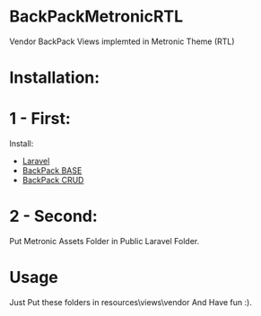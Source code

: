 # BackPackMetronicRTL
   Vendor BackPack Views implemted in Metronic Theme (RTL)

# Installation:

# 1 - First:
   
   Install:
   
   * [Laravel](https://laravel.com/)
   * [BackPack BASE](https://laravel-backpack.readme.io/docs/install-on-laravel-55#section-2-backpackbase)
   * [BackPack CRUD](https://laravel-backpack.readme.io/docs/install-on-laravel-55#section-3-backpackcrud)
   
# 2 - Second:
   
   Put Metronic Assets Folder in Public Laravel Folder.

# Usage

   Just Put these folders in resources\views\vendor And Have fun :).
